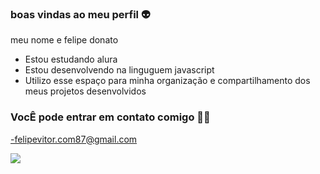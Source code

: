 ### boas vindas ao meu perfil 👽

meu nome e felipe donato
- Estou estudando alura
- Estou desenvolvendo na linguguem javascript
- Utilizo esse espaço para minha organização e compartilhamento dos meus projetos desenvolvidos

### VocÊ pode entrar em contato comigo 🙇‍♂️

-felipevitor.com87@gmail.com

![](https://media.tenor.com/q_jj1u340XAAAAAM/snowball-bunny-carrot.gif)
